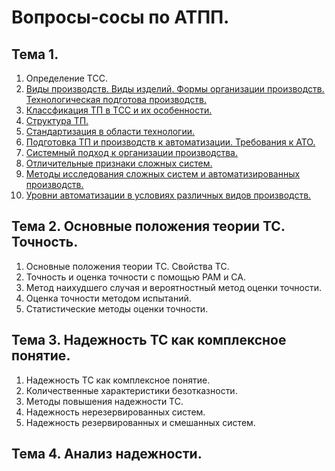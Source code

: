 # Вопросы-сосы по АТПП.
## Тема 1.
1. Определение ТСС.
2. [Виды производств. Виды изделий. Формы организации производств. Технологическая подготова производств.](1.2.md)
3. [Классфикация ТП в ТСС и их особенности.](1.3.md)
4. [Структура ТП.](1.4.md)
5. [Стандартизация в области технологии.](1.5.md)
6. [Подготовка ТП и производств к автоматизации. Требования к АТО.](1.6.md)
7. [Системный подход к организации производства.](1.7.md)
8. [Отличительные признаки сложных систем.](1.8.md)
9. [Методы исследования сложных систем и автоматизированных производств.](1.9.md)
10. [Уровни автоматизации в условиях различных видов производств.](1.10.md)

## Тема 2. Основные положения теории ТС. Точность.
1. Основные положения теории ТС. Свойства ТС.
2. Точность и оценка точности с помощью РАМ и СА.
3. Метод наихудшего случая и вероятностный метод оценки точности.
4. Оценка точности методом испытаний.
5. Статистические методы оценки точности.

## Тема 3. Надежность ТС как комплексное понятие.
1. Надежность ТС как комплексное понятие.
2. Количественные характеристики безотказности.
3. Методы повышения надежности ТС.
4. Надежность нерезервированных систем.
5. Надежность резервированных и смешанных систем.

## Тема 4. Анализ надежности.
